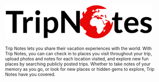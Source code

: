 [!["Trip Notes"](public/assets/image/logoF.png "Trip Notes")](https://trip-notes.herokuapp.com/)
---
Trip Notes lets you share their vacation experiences with the world. With Trip Notes, you can can check in to places you visit throughout your trip, upload photos and notes for each location visited, and explore new fun places by searching publicly posted trips. Whether to take notes of your memory as you go, or look for new places or hidden gems to explore, Trip Notes have you covered. 